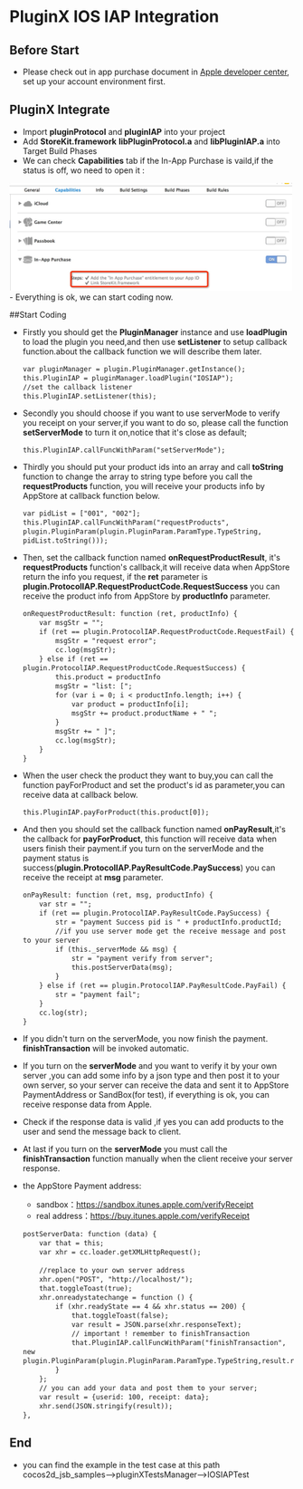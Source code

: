 PluginX IOS IAP Integration
===========

## Before Start

- Please check out in app purchase document in [Apple developer center](https://developer.apple.com/in-app-purchase/), set up your account environment first.

## PluginX Integrate

- Import **pluginProtocol** and  **pluginIAP** into your project
- Add **StoreKit.framework**  **libPluginProtocol.a**  and **libPluginIAP.a** into Target Build Phases
- We can check **Capabilities** tab if the In-App Purchase is vaild,if the status is off, wo need to open it :
<img src="res/check.png" width=500/>
- Everything is ok, we can start coding now.
 
##Start Coding

- Firstly you should get the **PluginManager** instance and use **loadPlugin** to load the plugin you need,and then use **setListener** to setup callback function.about the callback function we will describe them later.

    ```
    var pluginManager = plugin.PluginManager.getInstance();
    this.PluginIAP = pluginManager.loadPlugin("IOSIAP");
    //set the callback listener
    this.PluginIAP.setListener(this);
    ```
	
- Secondly you should choose if you want to use serverMode to verify you receipt on your server,if you want to do so, please call the function **setServerMode** to turn it on,notice that it's close as default;

    ```
	this.PluginIAP.callFuncWithParam("setServerMode");
    ```
		
- Thirdly you should put your product ids into an array and call **toString** function to change the array to string type before you call the **requestProducts** function, you will receive your products info by AppStore at callback function below.

    ```
    var pidList = ["001", "002"];
    this.PluginIAP.callFuncWithParam("requestProducts", plugin.PluginParam(plugin.PluginParam.ParamType.TypeString, pidList.toString()));
	```
			
- Then, set the callback function named **onRequestProductResult**, it's **requestProducts** function's callback,it will receive data when AppStore return the info you request, if the **ret** parameter is **plugin.ProtocolIAP.RequestProductCode.RequestSuccess** you can receive the product info from AppStore by **productInfo** parameter.
	
    ```
    onRequestProductResult: function (ret, productInfo) {
        var msgStr = "";
        if (ret == plugin.ProtocolIAP.RequestProductCode.RequestFail) {
            msgStr = "request error";
            cc.log(msgStr);
        } else if (ret == plugin.ProtocolIAP.RequestProductCode.RequestSuccess) {
            this.product = productInfo
            msgStr = "list: [";
            for (var i = 0; i < productInfo.length; i++) {
                var product = productInfo[i];
                msgStr += product.productName + " ";
            }
            msgStr += " ]";
            cc.log(msgStr);
        }
    }
    ```
    
- When the user check the product they want to buy,you can call the function payForProduct and set the product's id as parameter,you can receive data at callback below.

    ```
    this.PluginIAP.payForProduct(this.product[0]);
    ```
		
- And then you should set the callback function named **onPayResult**,it's the callback for **payForProduct**, this function will receive data when users finish their payment.if you turn on the serverMode and the payment status is success(**plugin.ProtocolIAP.PayResultCode.PaySuccess**) you can receive the receipt at **msg** parameter.

    ```
    onPayResult: function (ret, msg, productInfo) {
        var str = "";
        if (ret == plugin.ProtocolIAP.PayResultCode.PaySuccess) {
            str = "payment Success pid is " + productInfo.productId;
            //if you use server mode get the receive message and post to your server
            if (this._serverMode && msg) {
                str = "payment verify from server";
                this.postServerData(msg);
            }
        } else if (ret == plugin.ProtocolIAP.PayResultCode.PayFail) {
            str = "payment fail";
        }
        cc.log(str);
    }
    ```

- If you didn't turn on the serverMode, you now finish the payment. **finishTransaction** will be invoked automatic.

- If you turn on the **serverMode** and you want to verify it by your own server ,you can add some info by a json type and then post it to your own server, so your server can receive the data and sent it to AppStore PaymentAddress or SandBox(for test), if everything is ok, you can receive response data from Apple.

- Check if the response data is valid ,if yes you can add products to the user and send the message back to client.

- At last if you turn on the **serverMode** you must call the **finishTransaction** function manually when the client receive your server response.

- the AppStore Payment address:
    - sandbox：https://sandbox.itunes.apple.com/verifyReceipt 
    - real address：https://buy.itunes.apple.com/verifyReceipt

    ```
    postServerData: function (data) {
        var that = this;
        var xhr = cc.loader.getXMLHttpRequest();

        //replace to your own server address
        xhr.open("POST", "http://localhost/");
        that.toggleToast(true);
        xhr.onreadystatechange = function () {
            if (xhr.readyState == 4 && xhr.status == 200) {
                that.toggleToast(false);
                var result = JSON.parse(xhr.responseText);
                // important ! remember to finishTransaction
                that.PluginIAP.callFuncWithParam("finishTransaction", new 					plugin.PluginParam(plugin.PluginParam.ParamType.TypeString,result.receipt.in_app[0].product_id));
            }
        };
        // you can add your data and post them to your server;
        var result = {userid: 100, receipt: data};
        xhr.send(JSON.stringify(result));
    },
    ```

## End

 - you can find the example in the test case at this path cocos2d_jsb_samples-->pluginXTestsManager-->IOSIAPTest
	